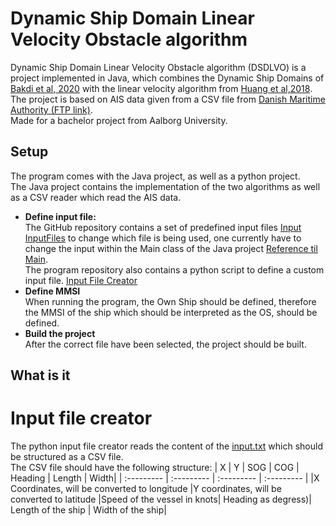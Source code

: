 # Dynamic Ship Domain Linear Velocity Obstacle algorithm
Dynamic Ship Domain Linear Velocity Obstacle algorithm (DSDLVO) is a project implemented in Java, which combines the Dynamic Ship Domains of [Bakdi et al, 2020](https://www.mdpi.com/2077-1312/8/1/5) with the linear velocity algorithm from [Huang et al,2018](https://www.sciencedirect.com/science/article/abs/pii/S0029801818300015). <br>
The project is based on AIS data given from a CSV file from [Danish Maritime Authority (FTP link)](ftp://ftp.ais.dk/ais_data/).<br>
Made for a bachelor project from Aalborg University.

## Setup
The program comes with the Java project, as well as a python project.<br>
The Java project contains the implementation of the two algorithms as well as a CSV reader which read the AIS data.

* **Define input file:**<br>
  The GitHub repository contains a set of predefined input files [Input InputFiles](https://github.com/dkalaxdk/P6-Projekt/tree/master/InputFiles) to change which file is being used, one currently have to change the input within the Main class of the Java project [Reference til Main](https://www.youtube.com/watch?v=dQw4w9WgXcQ). <br>
  The program repository also contains a python script to define a custom input file. [Input File Creator](#input-file-creator)<br>
* **Define MMSI**<br>
  When running the program, the Own Ship should be defined, therefore the MMSI of the ship which should be interpreted as the OS, should be defined.
* **Build the project**<br>
  After the correct file have been selected, the project should be built. <br>





## What is it




# Input file creator

The python input file creator reads the content of the [input.txt](https://github.com/dkalaxdk/P6-Projekt/blob/master/DataGenerator/input.txt) which should be structured as a CSV file. <br>
The CSV file should have the following structure:
| X | Y | SOG | COG | Heading | Length | Width|
| :--------- | :--------- | :--------- | :--------- |
|X Coordinates, will be converted to longitude |Y coordinates, will be converted to latitude |Speed of the vessel in knots| Heading as degress)| Length of the ship | Width of the ship|
